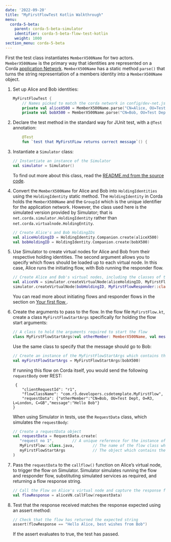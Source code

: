 ```yaml
---
date: '2022-09-20'
title: "MyFirstFlowTest Kotlin Walkthrough"
menu:
  corda-5-beta:
    parent: corda-5-beta-simulator
    identifier: corda-5-beta-flow-test-kotlin
    weight: 1000
section_menu: corda-5-beta
---
```


First the test class instantiates `MemberX500Name` for two actors. `MemberX500Name` is the primary way that identities are represented on a Corda [application Network](../../../introduction/key-concepts.html#application-networks). `MemberX500Name` has a static method `parse()` that turns the string representation of a members identity into a `MemberX500Name` object.
1. Set up Alice and Bob identities:
   ```kotlin
   MyFirstFlowTest {
       // Names picked to match the corda network in config/dev-net.json
       private val aliceX500 = MemberX500Name.parse("CN=Alice, OU=Test Dept, O=R3, L=London, C=GB")
       private val bobX500 = MemberX500Name.parse("CN=Bob, OU=Test Dept, O=R3, L=London, C=GB")
   ```
2. Declare the test method in the standard way for JUnit test, with a `@Test` annotation:
   ```kotlin
       @Test
       fun `test that MyFirstFLow returns correct message`() {
   ```      
3. Instantiate a `Simulator` class:
   ```kotlin
   // Instantiate an instance of the Simulator
   val simulator = Simulator()
   ```
   To find out more about this class, read the [README.md from the source code](https://github.com/corda/corda-runtime-os/blob/release/os/5.0/simulator/README.md).

4. Convert the `MemberX500Name` for Alice and Bob into `HoldingIdentities` using the `HoldingIdentity` static method. The `HoldingIdentity` in Corda holds the `MemberX500Name` and the `GroupId` which is the unique identifier for the application network. However, the class used here is the simulated version provided by Simulator; that is `net.corda.simulator.HoldingIdentity` rather than `net.corda.virtualnode.HoldingEntity`.
   ```kotlin
   // Create Alice's and Bob HoldingIDs
   val aliceHoldingID = HoldingIdentity.Companion.create(aliceX500)
   val bobHoldingID = HoldingIdentity.Companion.create(bobX500)
   ```        
5. Use Simulator to create virtual nodes for Alice and Bob from their respective holding identities. The second argument allows you to specify which flows should be loaded up to each virtual node. In this case, Alice runs the initiating flow, with Bob running the responder flow.
   ```kotlin
   // Create Alice and Bob's virtual nodes, including the classes of the flows which will be registered on each node.
   val aliceVN = simulator.createVirtualNode(aliceHoldingID, MyFirstFlow::class.java)
   simulator.createVirtualNode(bobHoldingID, MyFirstFlowResponder::class.java)
   ```
    You can read more about initiating flows and responder flows in the section on [Your first flow ](../first-flow/code-kotlin.html#initiating-and-responding-flows).
6. Create the arguments to pass to the flow. In the flow file `MyFirstFlow.kt`, create a class `MyFirstFlowStartArgs` specifically for holding the flow start arguments:
   ```kotlin
   // A class to hold the arguments required to start the flow
   class MyFirstFlowStartArgs(val otherMember: MemberX500Name, val message: String)
   ```
   Use the same class to specify that the message should go to Bob:
   ```kotlin
   // Create an instance of the MyFirstFlowStartArgs which contains the request arguments for starting the flow
   val myFirstFlowStartArgs = MyFirstFlowStartArgs(bobX500)
   ```
   If running this flow on Corda itself, you would send the following `requestBody` over REST:
   ```http
    {
       "clientRequestId": "r1",
       "flowClassName": "com.r3.developers.csdetemplate.MyFirstFlow",
       "requestData": {"otherMember":"CN=Bob, OU=Test Dept, O=R3, L=London, C=GB","message":"Hello Bob"}
   }
   ```
   When using Simulator in tests, use the `RequestData` class, which simulates the `requestBody`:
   ```kotlin
   // Create a requestData object
   val requestData = RequestData.create(
      "request no 1",        // A unique reference for the instance of the flow request
      MyFirstFlow::class.java,        // The name of the flow class which is to be started
      myFirstFlowStartArgs            // The object which contains the start arguments of the flow
   )
   ```
7. Pass the `requestData` to the `callflow()` function on Alice’s virtual node, to trigger the flow on Simulator.
   Simulator simulates running the flow and responder flow, substituting simulated services as required, and returning a flow response string.
   ```kotlin
   // Call the Flow on Alice's virtual node and capture the response from the flow
   val flowResponse = aliceVN.callFlow(requestData)
   ```
8. Test that the response received matches the response expected using an assert method:
   ```kotlin
   // Check that the flow has returned the expected string
   assert(flowResponse == "Hello Alice, best wishes from Bob")
   ```        
   If the assert evaluates to true, the test has passed.
